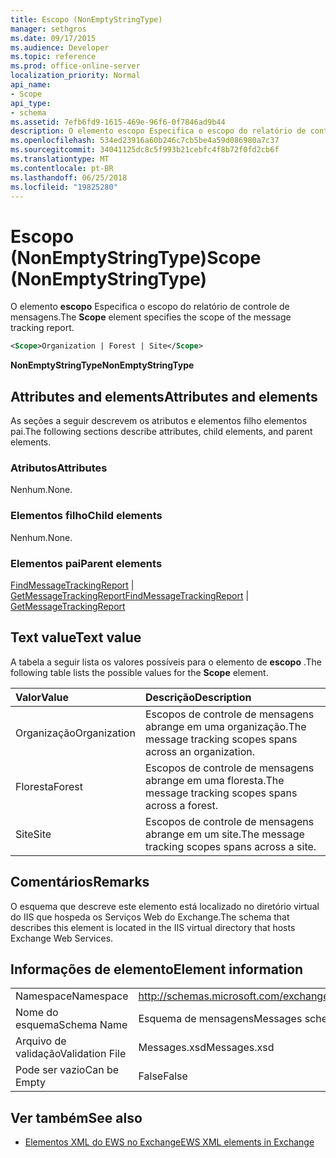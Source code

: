 ```yaml
---
title: Escopo (NonEmptyStringType)
manager: sethgros
ms.date: 09/17/2015
ms.audience: Developer
ms.topic: reference
ms.prod: office-online-server
localization_priority: Normal
api_name:
- Scope
api_type:
- schema
ms.assetid: 7efb6fd9-1615-469e-96f6-0f7846ad9b44
description: O elemento escopo Especifica o escopo do relatório de controle de mensagens.
ms.openlocfilehash: 534ed23916a60b246c7cb5be4a59d086980a7c37
ms.sourcegitcommit: 34041125dc8c5f993b21cebfc4f8b72f0fd2cb6f
ms.translationtype: MT
ms.contentlocale: pt-BR
ms.lasthandoff: 06/25/2018
ms.locfileid: "19825280"
---
```

# <a name="scope-nonemptystringtype"></a><span data-ttu-id="68661-103">Escopo (NonEmptyStringType)</span><span class="sxs-lookup"><span data-stu-id="68661-103">Scope (NonEmptyStringType)</span></span>

<span data-ttu-id="68661-104">O elemento **escopo** Especifica o escopo do relatório de controle de mensagens.</span><span class="sxs-lookup"><span data-stu-id="68661-104">The **Scope** element specifies the scope of the message tracking report.</span></span> 
  
```XML
<Scope>Organization | Forest | Site</Scope>
```

 <span data-ttu-id="68661-105">**NonEmptyStringType**</span><span class="sxs-lookup"><span data-stu-id="68661-105">**NonEmptyStringType**</span></span>
## <a name="attributes-and-elements"></a><span data-ttu-id="68661-106">Attributes and elements</span><span class="sxs-lookup"><span data-stu-id="68661-106">Attributes and elements</span></span>

<span data-ttu-id="68661-107">As seções a seguir descrevem os atributos e elementos filho elementos pai.</span><span class="sxs-lookup"><span data-stu-id="68661-107">The following sections describe attributes, child elements, and parent elements.</span></span>
  
### <a name="attributes"></a><span data-ttu-id="68661-108">Atributos</span><span class="sxs-lookup"><span data-stu-id="68661-108">Attributes</span></span>

<span data-ttu-id="68661-109">Nenhum.</span><span class="sxs-lookup"><span data-stu-id="68661-109">None.</span></span>
  
### <a name="child-elements"></a><span data-ttu-id="68661-110">Elementos filho</span><span class="sxs-lookup"><span data-stu-id="68661-110">Child elements</span></span>

<span data-ttu-id="68661-111">Nenhum.</span><span class="sxs-lookup"><span data-stu-id="68661-111">None.</span></span>
  
### <a name="parent-elements"></a><span data-ttu-id="68661-112">Elementos pai</span><span class="sxs-lookup"><span data-stu-id="68661-112">Parent elements</span></span>

<span data-ttu-id="68661-113">[FindMessageTrackingReport](findmessagetrackingreport.md) | [GetMessageTrackingReport](getmessagetrackingreport.md)</span><span class="sxs-lookup"><span data-stu-id="68661-113">[FindMessageTrackingReport](findmessagetrackingreport.md) | [GetMessageTrackingReport](getmessagetrackingreport.md)</span></span>
  
## <a name="text-value"></a><span data-ttu-id="68661-114">Text value</span><span class="sxs-lookup"><span data-stu-id="68661-114">Text value</span></span>

<span data-ttu-id="68661-115">A tabela a seguir lista os valores possíveis para o elemento de **escopo** .</span><span class="sxs-lookup"><span data-stu-id="68661-115">The following table lists the possible values for the **Scope** element.</span></span> 
  
|<span data-ttu-id="68661-116">**Valor**</span><span class="sxs-lookup"><span data-stu-id="68661-116">**Value**</span></span>|<span data-ttu-id="68661-117">**Descrição**</span><span class="sxs-lookup"><span data-stu-id="68661-117">**Description**</span></span>|
|:-----|:-----|
|<span data-ttu-id="68661-118">Organização</span><span class="sxs-lookup"><span data-stu-id="68661-118">Organization</span></span>  <br/> |<span data-ttu-id="68661-119">Escopos de controle de mensagens abrange em uma organização.</span><span class="sxs-lookup"><span data-stu-id="68661-119">The message tracking scopes spans across an organization.</span></span>  <br/> |
|<span data-ttu-id="68661-120">Floresta</span><span class="sxs-lookup"><span data-stu-id="68661-120">Forest</span></span>  <br/> |<span data-ttu-id="68661-121">Escopos de controle de mensagens abrange em uma floresta.</span><span class="sxs-lookup"><span data-stu-id="68661-121">The message tracking scopes spans across a forest.</span></span>  <br/> |
|<span data-ttu-id="68661-122">Site</span><span class="sxs-lookup"><span data-stu-id="68661-122">Site</span></span>  <br/> |<span data-ttu-id="68661-123">Escopos de controle de mensagens abrange em um site.</span><span class="sxs-lookup"><span data-stu-id="68661-123">The message tracking scopes spans across a site.</span></span>  <br/> |
   
## <a name="remarks"></a><span data-ttu-id="68661-124">Comentários</span><span class="sxs-lookup"><span data-stu-id="68661-124">Remarks</span></span>

<span data-ttu-id="68661-125">O esquema que descreve este elemento está localizado no diretório virtual do IIS que hospeda os Serviços Web do Exchange.</span><span class="sxs-lookup"><span data-stu-id="68661-125">The schema that describes this element is located in the IIS virtual directory that hosts Exchange Web Services.</span></span>
  
## <a name="element-information"></a><span data-ttu-id="68661-126">Informações de elemento</span><span class="sxs-lookup"><span data-stu-id="68661-126">Element information</span></span>

|||
|:-----|:-----|
|<span data-ttu-id="68661-127">Namespace</span><span class="sxs-lookup"><span data-stu-id="68661-127">Namespace</span></span>  <br/> |http://schemas.microsoft.com/exchange/services/2006/messages  <br/> |
|<span data-ttu-id="68661-128">Nome do esquema</span><span class="sxs-lookup"><span data-stu-id="68661-128">Schema Name</span></span>  <br/> |<span data-ttu-id="68661-129">Esquema de mensagens</span><span class="sxs-lookup"><span data-stu-id="68661-129">Messages schema</span></span>  <br/> |
|<span data-ttu-id="68661-130">Arquivo de validação</span><span class="sxs-lookup"><span data-stu-id="68661-130">Validation File</span></span>  <br/> |<span data-ttu-id="68661-131">Messages.xsd</span><span class="sxs-lookup"><span data-stu-id="68661-131">Messages.xsd</span></span>  <br/> |
|<span data-ttu-id="68661-132">Pode ser vazio</span><span class="sxs-lookup"><span data-stu-id="68661-132">Can be Empty</span></span>  <br/> |<span data-ttu-id="68661-133">False</span><span class="sxs-lookup"><span data-stu-id="68661-133">False</span></span>  <br/> |
   
## <a name="see-also"></a><span data-ttu-id="68661-134">Ver também</span><span class="sxs-lookup"><span data-stu-id="68661-134">See also</span></span>



- [<span data-ttu-id="68661-135">Elementos XML do EWS no Exchange</span><span class="sxs-lookup"><span data-stu-id="68661-135">EWS XML elements in Exchange</span></span>](ews-xml-elements-in-exchange.md)


